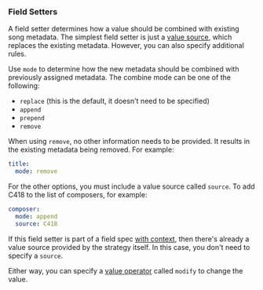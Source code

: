 ### Field Setters
A field setter determines how a value should be combined with existing song metadata. The simplest field setter is just a [value source](sources.md), which replaces the existing metadata. However, you can also specify additional rules.

Use `mode` to determine how the new metadata should be combined with previously assigned metadata. The combine mode can be one of the following:
* `replace` (this is the default, it doesn't need to be specified)
* `append`
* `prepend`
* `remove`

When using `remove`, no other information needs to be provided. It results in the existing metadata being removed. For example:
```yaml
title:
  mode: remove
```

For the other options, you must include a value source called `source`. To add C418 to the list of composers, for example:
```yaml
composer:
  mode: append
  source: C418
```

If this field setter is part of a field spec [with context](strategies.md#context), then there's already a value source provided by the strategy itself. In this case, you don't need to specify a `source`.

Either way, you can specify a [value operator](value-operators.md) called `modify` to change the value.

